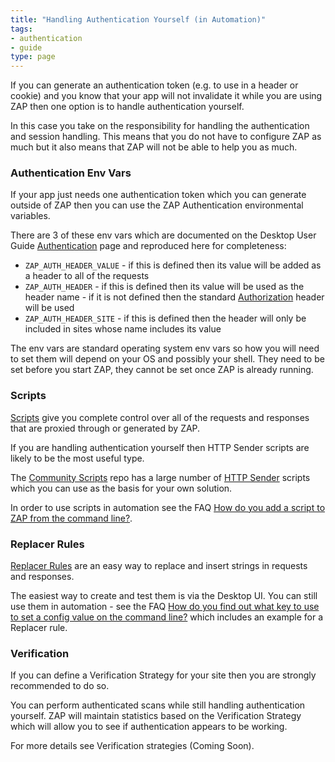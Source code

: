 ```yaml
---
title: "Handling Authentication Yourself (in Automation)"
tags: 
- authentication
- guide
type: page
---
```


If you can generate an authentication token (e.g. to use in a header or cookie) and you know that your app
will not invalidate it while you are using ZAP then one option is to handle authentication yourself.

In this case you take on the responsibility for handling the authentication and session handling.
This means that you do not have to configure ZAP as much but it also means that ZAP will not be able to help you as much.

### Authentication Env Vars

If your app just needs one authentication token which you can generate outside of ZAP then you can use the 
ZAP Authentication environmental variables.

There are 3 of these env vars which are documented on the Desktop User Guide [Authentication](/docs/desktop/start/features/authentication/#envvars) page and reproduced here for completeness:

* `ZAP_AUTH_HEADER_VALUE` - if this is defined then its value will be added as a header to all of the requests
* `ZAP_AUTH_HEADER` - if this is defined then its value will be used as the header name - if it is not defined then the standard [Authorization](https://developer.mozilla.org/en-US/docs/Web/HTTP/Headers/Authorization) header will be used
* `ZAP_AUTH_HEADER_SITE` - if this is defined then the header will only be included in sites whose name includes its value

The env vars are standard operating system env vars so how you will need to set them will depend on your OS and possibly your shell.
They need to be set before you start ZAP, they cannot be set once ZAP is already running.

### Scripts

[Scripts](/docs/desktop/start/features/scripts/) give you complete control over all of the requests and responses that are proxied through or generated by ZAP.

If you are handling authentication yourself then HTTP Sender scripts are likely to be the most useful type.

The [Community Scripts](https://github.com/zaproxy/community-scripts/) repo has a large number of 
[HTTP Sender](https://github.com/zaproxy/community-scripts/tree/main/httpsender) scripts which you can use as the basis for your own solution.

In order to use scripts in automation see the FAQ [How do you add a script to ZAP from the command line?](/faq/how-do-you-add-a-script-to-zap-from-the-command-line/).

### Replacer Rules

[Replacer Rules](/docs/desktop/addons/replacer/) are an easy way to replace and insert strings in requests and responses.

The easiest way to create and test them is via the Desktop UI. You can still use them in automation - see the 
FAQ [How do you find out what key to use to set a config value on the command line?](/faq/how-do-you-find-out-what-key-to-use-to-set-a-config-value-on-the-command-line/) which includes an example for a Replacer rule.

### Verification

If you can define a Verification Strategy for your site then you are strongly recommended to do so.

You can perform authenticated scans while still handling authentication yourself. 
ZAP will maintain statistics based on the Verification Strategy which will allow you to see if authentication appears to be working.

For more details see Verification strategies (Coming Soon).